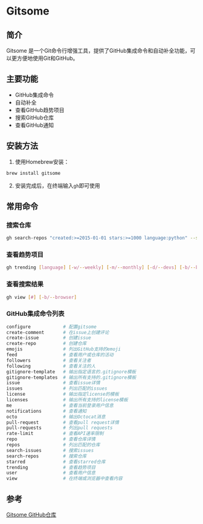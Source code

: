 # Gitsome

## 简介
Gitsome 是一个Git命令行增强工具，提供了GitHub集成命令和自动补全功能，可以更方便地使用Git和GitHub。

## 主要功能
- GitHub集成命令
- 自动补全
- 查看GitHub趋势项目
- 搜索GitHub仓库
- 查看GitHub通知

## 安装方法
1. 使用Homebrew安装：
```bash
brew install gitsome
```

2. 安装完成后，在终端输入`gh`即可使用

## 常用命令
### 搜索仓库
```bash
gh search-repos "created:>=2015-01-01 stars:>=1000 language:python" --sort stars -p
```

### 查看趋势项目
```bash
gh trending [language] [-w/--weekly] [-m/--monthly] [-d/--devs] [-b/--browser]
```

### 查看搜索结果
```bash
gh view [#] [-b/--browser]
```

### GitHub集成命令列表
```bash
configure            # 配置gitsome
create-comment       # 在issue上创建评论
create-issue         # 创建issue
create-repo          # 创建仓库
emojis               # 列出GitHub支持的emoji
feed                 # 查看用户或仓库的活动
followers            # 查看关注者
following            # 查看关注的人
gitignore-template   # 输出指定语言的.gitignore模板
gitignore-templates  # 输出所有支持的.gitignore模板
issue                # 查看issue详情
issues               # 列出匹配的issues
license              # 输出指定license的模板
licenses             # 输出所有支持的license模板
me                   # 查看当前登录用户信息
notifications        # 查看通知
octo                 # 输出Octocat消息
pull-request         # 查看pull request详情
pull-requests        # 列出pull requests
rate-limit           # 查看API速率限制
repo                 # 查看仓库详情
repos                # 列出匹配的仓库
search-issues        # 搜索issues
search-repos         # 搜索仓库
starred              # 查看starred仓库
trending             # 查看趋势项目
user                 # 查看用户信息
view                 # 在终端或浏览器中查看内容
```

## 参考
[Gitsome GitHub仓库](https://github.com/donnemartin/gitsome)
